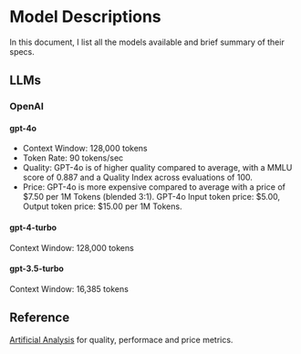 # Model Descriptions

In this document, I list all the models available and brief summary of their specs.

## LLMs

### OpenAI

#### gpt-4o

- Context Window: 128,000 tokens
- Token Rate: 90 tokens/sec
- Quality: GPT-4o is of higher quality compared to average, with a MMLU score of 0.887 and a Quality Index across evaluations of 100.
- Price: GPT-4o is more expensive compared to average with a price of $7.50 per 1M Tokens (blended 3:1).
  GPT-4o Input token price: $5.00, Output token price: $15.00 per 1M Tokens.

#### gpt-4-turbo

Context Window: 128,000 tokens

#### gpt-3.5-turbo

Context Window: 16,385 tokens

## Reference

[Artificial Analysis](artificialanalysis.ai/models) for quality, performace and price metrics.
